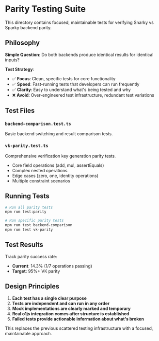 # Parity Testing Suite

This directory contains focused, maintainable tests for verifying Snarky vs Sparky backend parity.

## Philosophy 

**Simple Question**: Do both backends produce identical results for identical inputs?

**Test Strategy**: 
- ✅ **Focus**: Clean, specific tests for core functionality
- ✅ **Speed**: Fast-running tests that developers can run frequently  
- ✅ **Clarity**: Easy to understand what's being tested and why
- ❌ **Avoid**: Over-engineered test infrastructure, redundant test variations

## Test Files

### `backend-comparison.test.ts`
Basic backend switching and result comparison tests.

### `vk-parity.test.ts` 
Comprehensive verification key generation parity tests.
- Core field operations (add, mul, assertEquals)
- Complex nested operations
- Edge cases (zero, one, identity operations)
- Multiple constraint scenarios

## Running Tests

```bash
# Run all parity tests
npm run test:parity

# Run specific parity tests  
npm run test backend-comparison
npm run test vk-parity
```

## Test Results

Track parity success rate:
- **Current**: 14.3% (1/7 operations passing)
- **Target**: 95%+ VK parity

## Design Principles

1. **Each test has a single clear purpose**
2. **Tests are independent and can run in any order**
3. **Mock implementations are clearly marked and temporary**
4. **Real o1js integration comes after structure is established**
5. **Failed tests provide actionable information about what's broken**

This replaces the previous scattered testing infrastructure with a focused, maintainable approach.